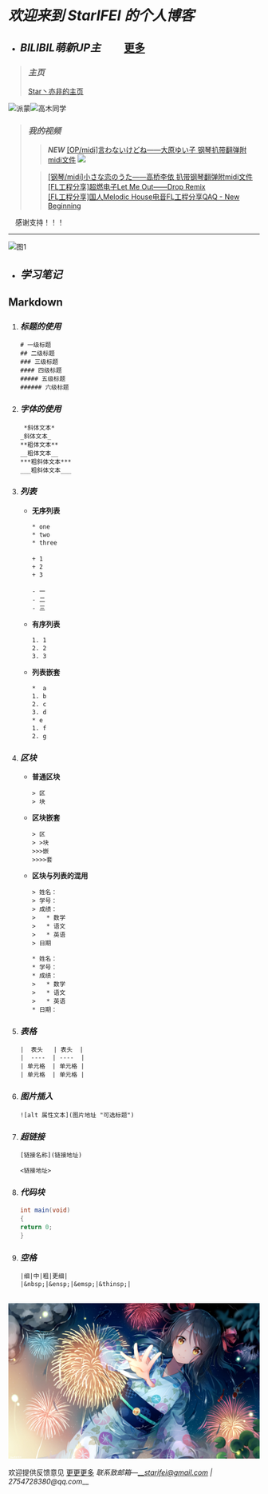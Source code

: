 # _欢迎来到 StarIFEI 的个人博客_

* ## _BILIBIL萌新UP主_ &emsp;&emsp;[更多](docs/more.html)
> ### _主页_ ###
> [Star丶亦非的主页](https://space.bilibili.com/386332727)
> 
![派蒙](https://ascii2d.net/thumbnail/9/3/2/3/93235c8d510ccc84d6bfec863930544d.jpg)![高木同学](https://ascii2d.net/thumbnail/7/4/5/e/745e8873697fd91f33c5692ac2438c8c.jpg)

> ### _我的视频_ ###  
> > ___NEW___ [[OP/midi]言わないけどね——大原ゆい子 钢琴扒带翻弹附midi文件](https://www.bilibili.com/video/BV1nQ4y117hC/)
> ![](http://i0.hdslb.com/bfs/archive/99581d0c699b2b49f7a2b4755ec60609705a8488.jpg)
> 
> >[[钢琴/midi]小さな恋のうた——高桥李依 扒带钢琴翻弹附midi文件](https://www.bilibili.com/video/BV1B44y1y7dL/)   
> > [[FL工程分享]超燃电子Let Me Out——Drop Remix](https://www.bilibili.com/video/BV1qL411n7pv)  
> >[[FL工程分享]国人Melodic House电音FL工程分享QAQ - New Beginning](https://www.bilibili.com/video/BV1yK4y1e7bq)  



&emsp;感谢支持！！！

***
![图1](https://img3.vilipix.com/picture/pages/regular/2021/07/09/21/21/92127758_p0_master1200.jpg)
* ## _学习笔记_ ##
## Markdown ##
1. ### _标题的使用_ ###
      ```
      # 一级标题
      ## 二级标题
      ### 三级标题
      #### 四级标题
      ##### 五级标题
      ###### 六级标题
      ```
2. ### _字体的使用_ ###
      ```
       *斜体文本*
      _斜体文本_
      **粗体文本**
      __粗体文本__
      ***粗斜体文本***
      ___粗斜体文本___
      ```
   
3. ### _列表_ ###
   * __无序列表__
     
      ```
      * one
      * two
      * three
      
      + 1
      + 2
      + 3
      
      - 一
      - 二
      - 三
      ```
   * __有序列表__
   
      ```
      1. 1
      2. 2
      3. 3
      ```
      
   * __列表嵌套__
   
      ```
      *  a
      1. b
      2. c
      3. d
      * e
      1. f
      2. g
      ```
      
4. ### _区块_ ###
   * __普通区块__
   
      ```
      > 区
      > 块
      ```
      
   * __区块嵌套__
   
      ```
      > 区
      > >块
      >>>嵌
      >>>>套
      ```
      
   * __区块与列表的混用__
   
      ```
      > 姓名：
      > 学号：
      > 成绩：
      >   * 数学
      >   * 语文
      >   * 英语
      > 日期
      ```
      
      ```
      * 姓名：
      * 学号：
      * 成绩：
      >   * 数学
      >   * 语文
      >   * 英语
      * 日期：
      ```
      
5. ### _表格_ ###

      ```
      |  表头   | 表头  |
      |  ----  | ----  |
      | 单元格  | 单元格 |
      | 单元格  | 单元格 |
      ```
    
6. ### _图片插入_ ###

      ```
      ![alt 属性文本](图片地址 "可选标题")
      ```
      
7. ### _超链接_ ###

      ```
      [链接名称](链接地址)
      ```
      ```
      <链接地址>
      ```
      
8. ### _代码块_ ###

      ```java
      int main(void)
      {
      return 0;
      }
      ```   
      
9. ### _空格_ ###

      ```
      |细|中|粗|更细|
      |&nbsp;|&ensp;|&emsp;|&thinsp;|
      ```     

&emsp;&emsp; ![图片2](image/64992682_p0_master1200.jpg)

欢迎提供反馈意见  [更更更多](docs/interacts/more.md)
_联系致邮箱—__starifei@gmail.com | 2754728380@qq.com___

